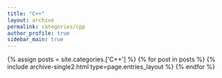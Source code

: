 ```yaml
---
title: "C++"
layout: archive
permalink: categories/cpp
author_profile: true
sidebar_main: true
---
```



{% assign posts = site.categories.['C++'] %}
{% for post in posts %} {% include archive-single2.html type=page.entries_layout %} {% endfor %}